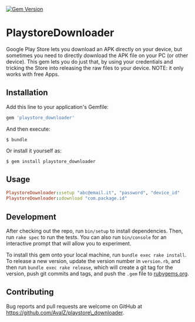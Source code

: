 [![Gem Version](https://badge.fury.io/rb/playstore_downloader.svg)](https://badge.fury.io/rb/playstore_downloader)

# PlaystoreDownloader

Google Play Store lets you download an APK directly on your device, but sometimes you need to directly download the APK file on your PC (or other device). This gem lets you do just that, by using your credentials and tricking the Store into releasing the raw files to your device.
NOTE: it only works with free Apps.

## Installation

Add this line to your application's Gemfile:

```ruby
gem 'playstore_downloader'
```

And then execute:

    $ bundle

Or install it yourself as:

    $ gem install playstore_downloader

## Usage

```ruby
PlaystoreDownloader::setup "abc@email.it", "password", "device_id"
PlaystoreDownloader::download "com.package.id"
```

## Development

After checking out the repo, run `bin/setup` to install dependencies. Then, run `rake spec` to run the tests. You can also run `bin/console` for an interactive prompt that will allow you to experiment.

To install this gem onto your local machine, run `bundle exec rake install`. To release a new version, update the version number in `version.rb`, and then run `bundle exec rake release`, which will create a git tag for the version, push git commits and tags, and push the `.gem` file to [rubygems.org](https://rubygems.org).

## Contributing

Bug reports and pull requests are welcome on GitHub at https://github.com/AvalZ/playstore\_downloader.

